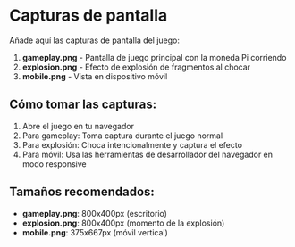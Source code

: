 # Capturas de pantalla

Añade aquí las capturas de pantalla del juego:

1. **gameplay.png** - Pantalla de juego principal con la moneda Pi corriendo
2. **explosion.png** - Efecto de explosión de fragmentos al chocar
3. **mobile.png** - Vista en dispositivo móvil

## Cómo tomar las capturas:

1. Abre el juego en tu navegador
2. Para gameplay: Toma captura durante el juego normal
3. Para explosión: Choca intencionalmente y captura el efecto
4. Para móvil: Usa las herramientas de desarrollador del navegador en modo responsive

## Tamaños recomendados:
- **gameplay.png**: 800x400px (escritorio)
- **explosion.png**: 800x400px (momento de la explosión)
- **mobile.png**: 375x667px (móvil vertical)